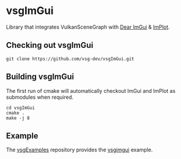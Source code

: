 # vsgImGui
Library that integrates VulkanSceneGraph with [Dear ImGui](https://github.com/ocornut/imgui) & [ImPlot](https://github.com/epezent/implot).

## Checking out vsgImGui

    git clone https://github.com/vsg-dev/vsgImGui.git

## Building vsgImGui

The first run of cmake will automatically checkout ImGui and ImPlot as submodules when required.

    cd vsgImGui
    cmake .
    make -j 8

## Example

The [vsgExamples](https://github.com/vsg-dev/vsgExamples.git) repository provides the [vsgimgui](https://github.com/vsg-dev/vsgExamples/blob/master/examples/ui/vsgimgui_example) example.
